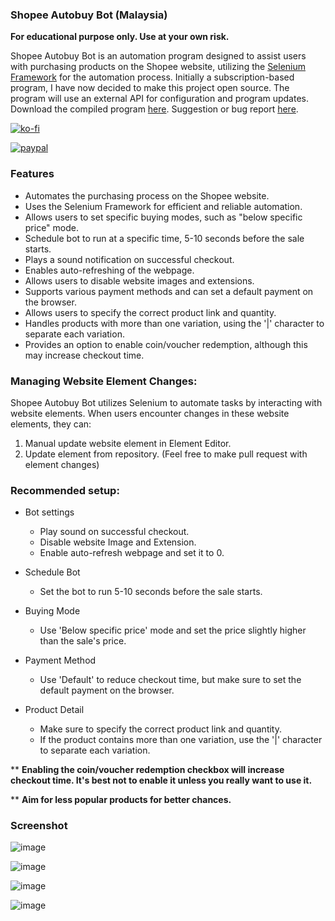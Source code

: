 ### Shopee Autobuy Bot (Malaysia)

**For educational purpose only. Use at your own risk.**

Shopee Autobuy Bot is an automation program designed to assist users with purchasing products on the Shopee website, utilizing the [Selenium Framework](https://www.selenium.dev/) for the automation process. Initially a subscription-based program, I have now decided to make this project open source. The program will use an external API for configuration and program updates. Download the compiled program [here](https://github.com/pearlxcore/ShopeeAutobuyBot/releases). Suggestion or bug report [here](https://github.com/pearlxcore/ShopeeAutobuyBot/issues).

[![ko-fi](https://www.ko-fi.com/img/githubbutton_sm.svg)](https://ko-fi.com/R6R524N7X)  

[![paypal](https://user-images.githubusercontent.com/36906814/102657760-39d1ce00-41b1-11eb-96fe-c10e2d9b3f39.png)](https://www.paypal.com/paypalme/pearlxcoree)  

### Features
- Automates the purchasing process on the Shopee website.
- Uses the Selenium Framework for efficient and reliable automation.
- Allows users to set specific buying modes, such as "below specific price" mode.
- Schedule bot to run at a specific time, 5-10 seconds before the sale starts.
- Plays a sound notification on successful checkout.
- Enables auto-refreshing of the webpage.
- Allows users to disable website images and extensions.
- Supports various payment methods and can set a default payment on the browser.
- Allows users to specify the correct product link and quantity.
- Handles products with more than one variation, using the '|' character to separate each variation.
- Provides an option to enable coin/voucher redemption, although this may increase checkout time.

### Managing Website Element Changes:

Shopee Autobuy Bot utilizes Selenium to automate tasks by interacting with website elements. When users encounter changes in these website elements, they can:

1. Manual update website element in Element Editor.
2. Update element from repository. (Feel free to make pull request with element changes)

### Recommended setup:

* Bot settings
  - Play sound on successful checkout.
  - Disable website Image and Extension.
  - Enable auto-refresh webpage and set it to 0.

* Schedule Bot
  - Set the bot to run 5-10 seconds before the sale starts.

* Buying Mode
  - Use 'Below specific price' mode and set the price slightly higher than the sale's price.

* Payment Method
  - Use 'Default' to reduce checkout time, but make sure to set the default payment on the browser.

* Product Detail
  - Make sure to specify the correct product link and quantity.
  - If the product contains more than one variation, use the '|' character to separate each variation.

** **Enabling the coin/voucher redemption checkbox will increase checkout time. It's best not to enable it unless you really want to use it.**

** **Aim for less popular products for better chances.**

### Screenshot

![image](https://user-images.githubusercontent.com/36906814/232447531-2310f352-3886-45c7-ab45-3ebf0a7288e3.png)

![image](https://user-images.githubusercontent.com/36906814/232447726-d1d52c84-ce17-4446-a58c-721fc5bb0036.png)

![image](https://user-images.githubusercontent.com/36906814/232447863-06d97b03-ecd5-485e-bda7-610fd66aa9ec.png)

![image](https://user-images.githubusercontent.com/36906814/232447928-d37146df-c92d-49ed-9b5b-5408b2824741.png)
